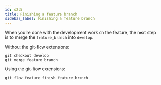 ```yaml
---
id: s2c5
title: Finishing a feature branch
sidebar_label: Finishing a feature branch
---
```



When you’re done with the development work on the feature, the next step is to merge the `feature_branch` into `develop`.


Without the git-flow extensions:
```
git checkout develop
git merge feature_branch
```
Using the git-flow extensions:

```
git flow feature finish feature_branch
```
